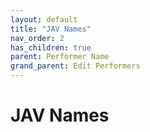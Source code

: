 ```yaml
---
layout: default
title: "JAV Names"
nav_order: 2
has_children: true
parent: Performer Name
grand_parent: Edit Performers
---
```


# JAV Names
